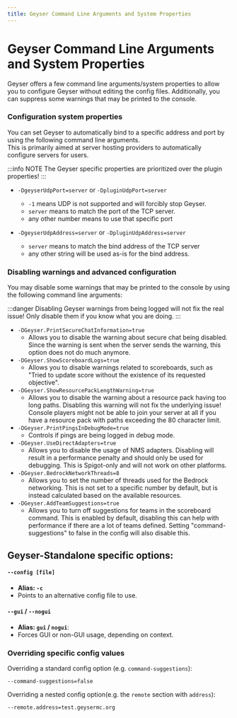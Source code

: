 ```yaml
---
title: Geyser Command Line Arguments and System Properties
---
```


# Geyser Command Line Arguments and System Properties
Geyser offers a few command line arguments/system properties to allow you to configure Geyser without editing the config files.
Additionally, you can suppress some warnings that may be printed to the console.

### Configuration system properties
You can set Geyser to automatically bind to a specific address and port by using the following command line arguments. <br/>
This is primarily aimed at server hosting providers to automatically configure servers for users.

:::info NOTE
The Geyser specific properties are prioritized over the plugin properties!
:::

- ```-DgeyserUdpPort=server``` or ```-DpluginUdpPort=server```
  - ```-1``` means UDP is not supported and will forcibly stop Geyser.
  - ```server``` means to match the port of the TCP server.
  - any other number means to use that specific port

- ```-DgeyserUdpAddress=server``` or ```-DpluginUdpAddress=server```
  - ```server``` means to match the bind address of the TCP server
  - any other string will be used as-is for the bind address.

### Disabling warnings and advanced configuration
You may disable some warnings that may be printed to the console by using the following command line arguments:

:::danger
Disabling Geyser warnings from being logged will not fix the real issue! Only disable them if you know what you are doing. 
:::

- `-DGeyser.PrintSecureChatInformation=true`
  - Allows you to disable the warning about secure chat being disabled. 
  Since the warning is sent when the server sends the warning, this option does not do much anymore.
- `-DGeyser.ShowScoreboardLogs=true`
  - Allows you to disable warnings related to scoreboards, such as "Tried to update score without the existence of its requested objective".
- `-DGeyser.ShowResourcePackLengthWarning=true`
  - Allows you to disable the warning about a resource pack having too long paths. Disabling this warning will not fix the underlying issue! 
  Console players might not be able to join your server at all if you have a resource pack with paths exceeding the 80 character limit.
- `-DGeyser.PrintPingsInDebugMode=true`
  - Controls if pings are being logged in debug mode.
- `-DGeyser.UseDirectAdapters=true`
  - Allows you to disable the usage of NMS adapters. Disabling will result in a performance penalty and should only be used for debugging.
  This is Spigot-only and will not work on other platforms.
- `-DGeyser.BedrockNetworkThreads=8`
  - Allows you to set the number of threads used for the Bedrock networking. This is not set to a specific number by default, but is instead calculated based on the available resources.
- `-DGeyser.AddTeamSuggestions=true`
  - Allows you to turn off suggestions for teams in the scoreboard command. This is enabled by default, disabling this can help with performance if there are a lot of teams defined. 
  Setting "command-suggestions" to false in the config will also disable this.

## Geyser-Standalone specific options:

#### `--config [file]`
- **Alias: `-c`**
- Points to an alternative config file to use.

#### `--gui` / `--nogui`
- **Alias: `gui` / `nogui`**:
- Forces GUI or non-GUI usage, depending on context.

### Overriding specific config values
Overriding a standard config option (e.g. `command-suggestions`):

`--command-suggestions=false`

Overriding a nested config option(e.g. the `remote` section with `address`):

`--remote.address=test.geysermc.org`